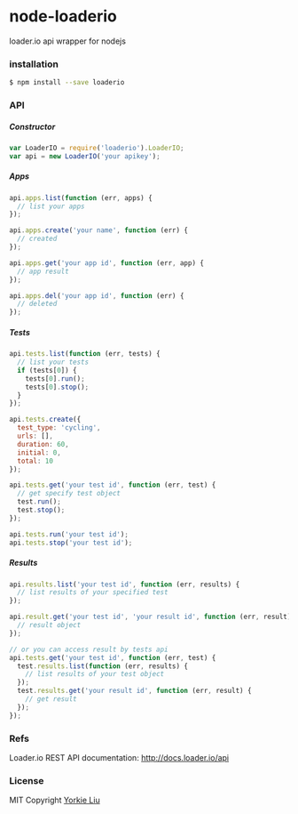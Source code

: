 
node-loaderio
================================
loader.io api wrapper for nodejs

### installation

```sh
$ npm install --save loaderio
```

### API

##### Constructor

```js
var LoaderIO = require('loaderio').LoaderIO;
var api = new LoaderIO('your apikey');
```

##### Apps

```js
api.apps.list(function (err, apps) {
  // list your apps
});

api.apps.create('your name', function (err) {
  // created
});

api.apps.get('your app id', function (err, app) {
  // app result
});

api.apps.del('your app id', function (err) {
  // deleted
});
```

##### Tests

```js
api.tests.list(function (err, tests) {
  // list your tests
  if (tests[0]) {
    tests[0].run();
    tests[0].stop();
  }
});

api.tests.create({
  test_type: 'cycling',
  urls: [],
  duration: 60,
  initial: 0,
  total: 10
});

api.tests.get('your test id', function (err, test) {
  // get specify test object
  test.run();
  test.stop();
});

api.tests.run('your test id');
api.tests.stop('your test id');
```

##### Results

```js
api.results.list('your test id', function (err, results) {
  // list results of your specified test
});

api.result.get('your test id', 'your result id', function (err, result) {
  // result object
});

// or you can access result by tests api
api.tests.get('your test id', function (err, test) {
  test.results.list(function (err, results) {
    // list results of your test object
  });
  test.results.get('your result id', function (err, result) {
    // get result
  });
});
```

### Refs

Loader.io REST API documentation: http://docs.loader.io/api

### License 

MIT Copyright [Yorkie Liu](https://github.com/yorkie)
